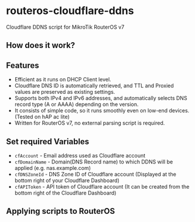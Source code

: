 # routeros-cloudflare-ddns
Cloudflare DDNS script for MikroTik RouterOS v7

## How does it work?


## Features
- Efficient as it runs on DHCP Client level.
- Cloudflare DNS ID is automatically retrieved, and TTL and Proxied values are preserved as existing settings.
- Supports both IPv4 and IPv6 addresses, and automatically selects DNS record type (A or AAAA) depending on the version.
- It consists of simple code, so it runs smoothly even on low-end devices. (Tested on hAP ac lite)
- Written for RouterOS v7, no external parsing script is required.

## Set required Variables
- `cfAccount` - Email address used as Cloudflare account
- `cfDomainName` - Domain(DNS Record name) to which DDNS will be applied (e.g. nas.example.com)
- `cfDNSZoneId` - DNS Zone ID of Cloudflare account (Displayed at the bottom right of your Cloudflare Dashboard)
- `cfAPIToken` - API token of Cloudflare account (It can be created from the bottom right of the Cloudflare Dashboard)

## Applying scripts to RouterOS
